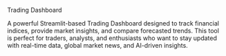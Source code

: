 Trading Dashboard

A powerful Streamlit-based Trading Dashboard designed to track financial indices, provide market insights, and compare forecasted trends. This tool is perfect for traders, analysts, and enthusiasts who want to stay updated with real-time data, global market news, and AI-driven insights.
